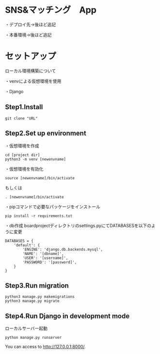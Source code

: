 # SNS&マッチング　App

・デプロイ先→後ほど追記

・本番環境→後ほど追記

# セットアップ

ローカル環境構築について

・venvによる仮想環境を使用

・Django

## Step1.Install
```
git clone "URL"
```

## Step2.Set up environment
・仮想環境を作成
```
cd [project dir]
python3 -m venv [newenvname]
```
・仮想環境を有効化
```
source [newenvname]/bin/activate
```
もしくは
```
. [newenvname]/bin/activate
```
・pipコマンドで必要なパッケージをインストール
```
pip install -r requirements.txt
```
・db作成
boardprojectディレクトリのsettings.pyにてDATABASESを以下のように変更
```
DATABASES = {
    'default': {
        'ENGINE': 'django.db.backends.mysql',
        'NAME': '[dbname]',
        'USER': '[username]',
        'PASSWORD': '[password]',
    }
}
```

## Step3.Run migration
```
python3 manage.py makemigrations
python3 manage.py migrate
```

## Step4.Run Django in development mode
ローカルサーバー起動
```
python manage.py runserver
```
You can access to http://127.0.0.1:8000/.
